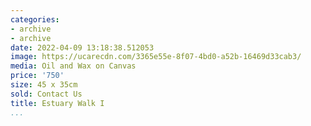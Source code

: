 ```yaml
---
categories:
- archive
- archive
date: 2022-04-09 13:18:38.512053
image: https://ucarecdn.com/3365e55e-8f07-4bd0-a52b-16469d33cab3/
media: Oil and Wax on Canvas
price: '750'
size: 45 x 35cm
sold: Contact Us
title: Estuary Walk I
...
```

